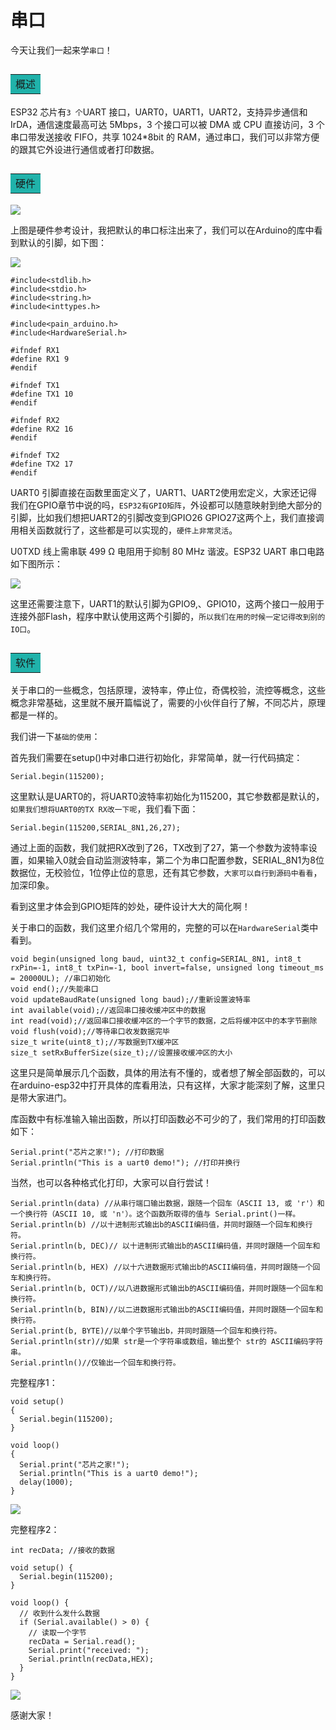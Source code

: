 # **串口**  
今天让我们一起来学```串口```！  
## <table><tr><td bgcolor=LightSeaGreen> 概述</td></tr></table>  
ESP32 芯片有```3 个```UART 接口，UART0，UART1，UART2，支持异步通信和 IrDA，通信速度最高可达 5Mbps，3 个接口可以被 DMA 或 CPU 直接访问，3 个串口带发送接收 FIFO，共享 1024*8bit 的 RAM，通过串口，我们可以非常方便的跟其它外设进行通信或者打印数据。  
## <table><tr><td bgcolor=LightSeaGreen> 硬件</td></tr></table>  
![](media3/ESP1.jpg)  

上图是硬件参考设计，我把默认的串口标注出来了，我们可以在Arduino的库中看到默认的引脚，如下图：

![](media3/ESP3.jpg)  
```
#include<stdlib.h>
#include<stdio.h>
#include<string.h>
#include<inttypes.h>

#include<pain_arduino.h>
#include<HardwareSerial.h>

#ifndef RX1
#define RX1 9
#endif

#ifndef TX1
#define TX1 10
#endif

#ifndef RX2
#define RX2 16
#endif

#ifndef TX2
#define TX2 17
#endif
```

UART0 引脚直接在函数里面定义了，UART1、UART2使用宏定义，大家还记得我们在GPIO章节中说的吗，```ESP32有GPIO矩阵```，外设都可以随意映射到绝大部分的引脚，比如我们想把UART2的引脚改变到GPIO26 GPIO27这两个上，我们直接调用相关函数就行了，这些都是可以实现的，```硬件上非常灵活```。  

U0TXD 线上需串联 499 Ω 电阻用于抑制 80 MHz 谐波。ESP32 UART 串口电路如下图所示：  

![](media3/ESP4.jpg)  

这里还需要注意下，UART1的默认引脚为GPIO9,、GPIO10，这两个接口一般用于连接外部Flash，程序中默认使用这两个引脚的，```所以我们在用的时候一定记得改到别的IO口```。  
## <table><tr><td bgcolor=LightSeaGreen> 软件</td></tr></table>  
关于串口的一些概念，包括原理，波特率，停止位，奇偶校验，流控等概念，这些概念非常基础，这里就不展开篇幅说了，需要的小伙伴自行了解，不同芯片，原理都是一样的。

我们讲一下```基础的使用```：

首先我们需要在setup()中对串口进行初始化，非常简单，就一行代码搞定： 
```
Serial.begin(115200);
```  
这里默认是UART0的，将UART0波特率初始化为115200，其它参数都是默认的，```如果我们想将UART0的TX RX改一下呢```，我们看下面：  
```
Serial.begin(115200,SERIAL_8N1,26,27);
```  
通过上面的函数，我们就把RX改到了26，TX改到了27，第一个参数为波特率设置，如果输入0就会自动监测波特率，第二个为串口配置参数，SERIAL_8N1为8位数据位，无校验位，1位停止位的意思，还有其它参数，```大家可以自行到源码中看看```，加深印象。  

看到这里才体会到GPIO矩阵的妙处，硬件设计大大的简化啊！

关于串口的函数，我们这里介绍几个常用的，完整的可以在```HardwareSerial```类中看到。  
```
void begin(unsigned long baud, uint32_t config=SERIAL_8N1, int8_t rxPin=-1, int8_t txPin=-1, bool invert=false, unsigned long timeout_ms = 20000UL); //串口初始化
void end();//失能串口
void updateBaudRate(unsigned long baud);//重新设置波特率
int available(void);//返回串口接收缓冲区中的数据
int read(void);//返回串口接收缓冲区的一个字节的数据，之后将缓冲区中的本字节删除
void flush(void);//等待串口收发数据完毕
size_t write(uint8_t);//写数据到TX缓冲区
size_t setRxBufferSize(size_t);//设置接收缓冲区的大小  
```  
这里只是简单展示几个函数，具体的用法有不懂的，或者想了解全部函数的，可以在arduino-esp32中打开具体的库看用法，只有这样，大家才能深刻了解，这里只是带大家进门。

库函数中有标准输入输出函数，所以打印函数必不可少的了，我们常用的打印函数如下：  
```
Serial.print("芯片之家!"); //打印数据
Serial.println("This is a uart0 demo!"); //打印并换行
```  
当然，也可以各种格式化打印，大家可以自行尝试！  
```
Serial.println(data) //从串行端口输出数据，跟随一个回车（ASCII 13, 或 'r'）和一个换行符（ASCII 10, 或 'n'）。这个函数所取得的值与 Serial.print()一样。
Serial.println(b) //以十进制形式输出b的ASCII编码值，并同时跟随一个回车和换行符。
Serial.println(b, DEC)// 以十进制形式输出b的ASCII编码值，并同时跟随一个回车和换行符。
Serial.println(b, HEX) //以十六进数据形式输出b的ASCII编码值，并同时跟随一个回车和换行符。
Serial.println(b, OCT)//以八进数据形式输出b的ASCII编码值，并同时跟随一个回车和换行符。
Serial.println(b, BIN)//以二进数据形式输出b的ASCII编码值，并同时跟随一个回车和换行符。
Serial.print(b, BYTE)//以单个字节输出b，并同时跟随一个回车和换行符。
Serial.println(str)//如果 str是一个字符串或数组，输出整个 str的 ASCII编码字符串。
Serial.println()//仅输出一个回车和换行符。  
```  
完整程序1：  
```
void setup()
{
  Serial.begin(115200);
}
 
void loop()
{
  Serial.print("芯片之家!"); 
  Serial.println("This is a uart0 demo!"); 
  delay(1000);
}
```  

![](media3/ESP5.jpg)  


完整程序2：
```
int recData; //接收的数据
 
void setup() {
  Serial.begin(115200); 
}
 
void loop() {
  // 收到什么发什么数据
  if (Serial.available() > 0) {
    // 读取一个字节
    recData = Serial.read();
    Serial.print("received: ");
    Serial.println(recData,HEX);
  }
}
```
![](media3/ESP6.png)  


感谢大家！
